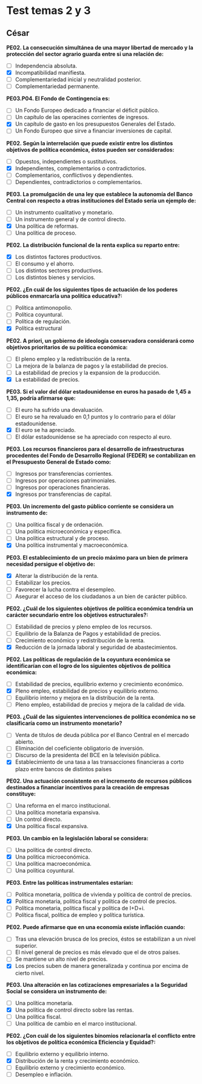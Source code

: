 # Test temas 2 y 3

## César

**PE02. La consecución simultánea de una mayor libertad de mercado y la protección del sector agrario guarda entre si una relación de:**

- [ ] Independencia absoluta.
- [x] Incompatibilidad manifiesta.
- [ ] Complementariedad inicial y neutralidad posterior.
- [ ] Complementariedad permanente.

**PE03.P04. El Fondo de Contingencia es:**

- [ ] Un Fondo Europeo dedicado a financiar el déficit público.
- [ ] Un capítulo de las operacines corrientes de ingresos.
- [x] Un capítulo de gasto en los presupuestos Generales del Estado.
- [ ] Un Fondo Europeo que sirve a financiar inversiones de capital.

**PE02. Según la interrelación que puede existir entre los distintos objetivos de política económica, éstos pueden ser considerados:**

- [ ] Opuestos, independientes o sustitutivos.
- [x] Independientes, complementarios o contradictorios.
- [ ] Complementarios, conflictivos y dependientes.
- [ ] Dependientes, contradictorios o complementarios.

**PE03. La promulgación de una ley que establece la autonomía del Banco Central con respecto a otras instituciones del Estado sería un ejemplo de:**

- [ ] Un instrumento cualitativo y monetario.
- [ ] Un instrumento general y de control directo.
- [x] Una política de reformas.
- [ ] Una política de proceso.

**PE02. La distribución funcional de la renta explica su reparto entre:**

- [x] Los distintos factores productivos.
- [ ] El consumo y el ahorro.
- [ ] Los distintos sectores productivos.
- [ ] Los distintos bienes y servicios.

**PE02. ¿En cuál de los siguientes tipos de actuación de los poderes públicos enmarcarla una política educativa?:**

- [ ] Política antimonopolio.
- [ ] Política coyuntural.
- [ ] Política de regulación.
- [x] Política estructural

**PE02. A priori, un gobierno de ideología conservadora considerará como objetivos prioritarios de su política económica:**

- [ ] El pleno empleo y la redistribución de la renta.
- [ ] La mejora de la balanza de pagos y la estabilidad de precios.
- [ ] La estabilidad de precios y la expansion de la producción.
- [x] La estabilidad de precios.

**PE03. Si el valor del dólar estadounidense en euros ha pasado de 1,45 a 1,35, podría afirmarse que:**

- [ ] El euro ha sufrido una devaluación.
- [ ] El euro se ha revaluado en 0,1 puntos y lo contrario para el dólar estadounidense.
- [x] El euro se ha apreciado.
- [ ] El dólar estadounidense se ha apreciado con respecto al euro.

**PE03. Los recursos financieros para el desarrollo de infraestructuras procedentes del Fondo de Desarrollo Regional (FEDER) se contabilizan en el Presupuesto General de Estado como:**

- [ ] Ingresos por transferencias corrientes.
- [ ] Ingresos por operaciones patrimoniales.
- [ ] Ingresos por operaciones financieras.
- [x] Ingresos por transferencias de capital.

**PE03. Un incremento del gasto público corriente se considera un instrumento de:**

- [ ] Una política fiscal y de ordenación.
- [ ] Una politica microeconómica y específica.
- [ ] Una política estructural y de proceso.
- [x] Una política instrumental y macroeconómica.

**PE03. El establecimiento de un precio máximo para un bien de primera necesidad persigue el objetivo de:**

- [x] Alterar la distribución de la renta.
- [ ] Estabilizar los precios.
- [ ] Favorecer la lucha contra el desempleo.
- [ ] Asegurar el acceso de los ciudadanos a un bien de carácter público.

**PE02. ¿Cuál de los siguientes objetivos de política económica tendría un carácter secundario entre los objetivos estructurales?:**

- [ ] Estabilidad de precios y pleno empleo de los recursos.
- [ ] Equilibrio de la Balanza de Pagos y estabilidad de precios.
- [ ] Crecimiento económico y redistribución de la renta.
- [x] Reducción de la jornada laboral y seguridad de abastecimientos.

**PE02. Las políticas de regulación de la coyuntura económica se identificarían con el logro de los siguientes objetivos de política económica:**

- [ ] Estabilidad de precios, equilibrio externo y crecimiento económico.
- [x] Pleno empleo, estabilidad de precios y equilibrio externo.
- [ ] Equilibrio interno y mejora en la distribución de la renta.
- [ ] Pleno empleo, estabilidad de precios y mejora de la calidad de vida.

**PE03. ¿Cuál de las siguientes intervenciones de política económica no se clasificaría como un instrumento monetario?**

- [ ] Venta de títulos de deuda pública por el Banco Central en el mercado abierto.
- [ ] Eliminación del coeficiente obligatorio de inversión.
- [ ] Discurso de la presidenta del BCE en la televisión pública.
- [x] Establecimiento de una tasa a las transacciones financieras a corto plazo entre bancos de distintos países

**PE02. Una actuación consistente en el incremento de recursos públicos destinados a financiar incentivos para la creación de empresas constituye:**

- [ ]  Una reforma en el marco institucional.
- [ ] Una política monetaria expansiva.
- [ ] Un control directo.
- [x] Una política fiscal expansiva.

**PE03. Un cambio en la legislación laboral se considera:**

- [ ] Una política de control directo.
- [x] Una politica microeconómica.
- [ ] Una política macroeconómica.
- [ ] Una política coyuntural.

**PE03. Entre las políticas instrumentales estarían:**

- [ ] Política monetaria, política de vivienda y política de control de precios.
- [x] Política monetaria, política fiscal y política de control de precios.
- [ ] Política monetaria, política fiscal y política de I+D+i.
- [ ] Política fiscal, política de empleo y política turística.

**PE02. Puede afirmarse que en una economía existe inflación cuando:**

- [ ] Tras una elevación brusca de los precios, éstos se estabilizan a un nivel superior.
- [ ] El nivel general de precios es más elevado que el de otros países.
- [ ] Se mantiene un alto nivel de precios.
- [x] Los precios suben de manera generalizada y continua por encima de cierto nivel.

**PE03. Una alteración en las cotizaciones empresariales a la Seguridad Social se considera un instrumento de:**

- [ ] Una política monetaria.
- [x] Una política de control directo sobre las rentas.
- [ ] Una política fiscal.
- [ ] Una política de cambio en el marco institucional.

**PE02. ¿Con cuál de los siguientes binomios relacionarla el conflicto entre los objetivos de política económica Eficiencia y Equidad?:**

- [ ] Equilibrio externo y equilibrio interno.
- [x] Distribución de la renta y crecimiento económico.
- [ ] Equilibrio externo y crecimiento económico.
- [ ] Desempleo e inflación.

